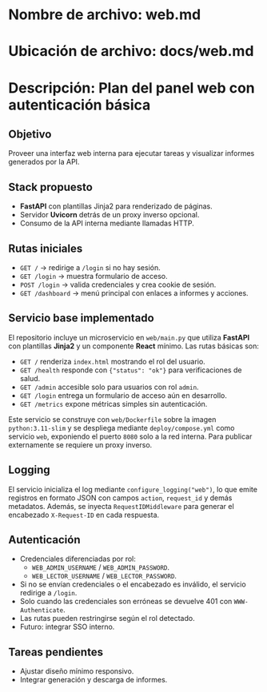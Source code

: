 # Nombre de archivo: web.md
# Ubicación de archivo: docs/web.md
# Descripción: Plan del panel web con autenticación básica

## Objetivo

Proveer una interfaz web interna para ejecutar tareas y visualizar informes generados por la API.

## Stack propuesto

- **FastAPI** con plantillas Jinja2 para renderizado de páginas.
- Servidor **Uvicorn** detrás de un proxy inverso opcional.
- Consumo de la API interna mediante llamadas HTTP.

## Rutas iniciales

- `GET /` → redirige a `/login` si no hay sesión.
- `GET /login` → muestra formulario de acceso.
- `POST /login` → valida credenciales y crea cookie de sesión.
- `GET /dashboard` → menú principal con enlaces a informes y acciones.

## Servicio base implementado

El repositorio incluye un microservicio en `web/main.py` que utiliza **FastAPI** con plantillas **Jinja2** y un componente **React** mínimo. Las rutas básicas son:

- `GET /` renderiza `index.html` mostrando el rol del usuario.
- `GET /health` responde con `{"status": "ok"}` para verificaciones de salud.
- `GET /admin` accesible solo para usuarios con rol `admin`.
- `GET /login` entrega un formulario de acceso aún en desarrollo.
- `GET /metrics` expone métricas simples sin autenticación.

Este servicio se construye con `web/Dockerfile` sobre la imagen `python:3.11-slim` y se despliega mediante `deploy/compose.yml` como servicio `web`, exponiendo el puerto `8080` solo a la red interna. Para publicar externamente se requiere un proxy inverso.

## Logging

El servicio inicializa el log mediante `configure_logging("web")`, lo que emite registros en formato JSON con campos `action`, `request_id` y demás metadatos. Además, se inyecta `RequestIDMiddleware` para generar el encabezado `X-Request-ID` en cada respuesta.

## Autenticación

- Credenciales diferenciadas por rol:
  - `WEB_ADMIN_USERNAME` / `WEB_ADMIN_PASSWORD`.
  - `WEB_LECTOR_USERNAME` / `WEB_LECTOR_PASSWORD`.
- Si no se envían credenciales o el encabezado es inválido, el servicio redirige a `/login`.
- Solo cuando las credenciales son erróneas se devuelve 401 con `WWW-Authenticate`.
- Las rutas pueden restringirse según el rol detectado.
- Futuro: integrar SSO interno.

## Tareas pendientes

- Ajustar diseño mínimo responsivo.
- Integrar generación y descarga de informes.
